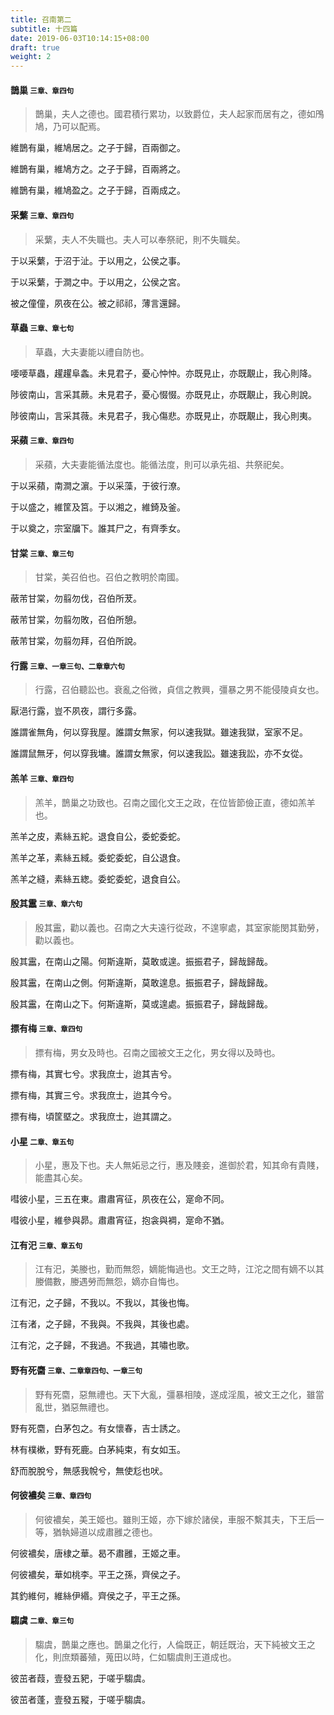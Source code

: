 ```yaml
---
title: 召南第二
subtitle: 十四篇
date: 2019-06-03T10:14:15+08:00
draft: true
weight: 2
---
```



<h4 id="2.1">鵲巢 <small>三章、章四句</small></h4>

<blockquote>
  <p>鵲巢，夫人之德也。國君積行累功，以致爵位，夫人起家而居有之，德如鳲鳩，乃可以配焉。</p>
</blockquote>

<p id="2.1.1">維鵲有巢，維鳩居之。之子于歸，百兩御之。</p>
<p id="2.1.2">維鵲有巢，維鳩方之。之子于歸，百兩將之。</p>
<p id="2.1.3">維鵲有巢，維鳩盈之。之子于歸，百兩成之。</p>

<h4 id="2.2">采蘩 <small>三章、章四句</small></h4>

<blockquote>
  <p>采蘩，夫人不失職也。夫人可以奉祭祀，則不失職矣。</p>
</blockquote>

<p id="2.2.1">于以采蘩，于沼于沚。于以用之，公侯之事。</p>
<p id="2.2.2">于以采蘩，于澗之中。于以用之，公侯之宮。</p>
<p id="2.2.3">被之僮僮，夙夜在公。被之祁祁，薄言還歸。</p>

<h4 id="2.3">草蟲 <small>三章、章七句</small></h4>

<blockquote>
  <p>草蟲，大夫妻能以禮自防也。</p>
</blockquote>

<p id="2.3.1">喓喓草蟲，趯趯阜螽。未見君子，憂心忡忡。亦既見止，亦既覯止，我心則降。</p>
<p id="2.3.2">陟彼南山，言采其蕨。未見君子，憂心惙惙。亦既見止，亦既覯止，我心則說。</p>
<p id="2.3.3">陟彼南山，言采其薇。未見君子，我心傷悲。亦既見止，亦既覯止，我心則夷。</p>

<h4 id="2.4">采蘋 <small>三章、章四句</small></h4>

<blockquote>
  <p>采蘋，大夫妻能循法度也。能循法度，則可以承先祖、共祭祀矣。</p>
</blockquote>

<p id="2.4.1">于以采蘋，南澗之濵。于以采藻，于彼行潦。</p>
<p id="2.4.2">于以盛之，維筐及筥。于以湘之，維錡及釜。</p>
<p id="2.4.3">于以奠之，宗室牖下。誰其尸之，有齊季女。</p>

<h4 id="2.5">甘棠 <small>三章、章三句</small></h4>

<blockquote>
  <p>甘棠，美召伯也。召伯之教明於南國。</p>
</blockquote>

<p id="2.5.1">蔽芾甘棠，勿翦勿伐，召伯所茇。</p>
<p id="2.5.2">蔽芾甘棠，勿翦勿敗，召伯所憩。</p>
<p id="2.5.3">蔽芾甘棠，勿翦勿拜，召伯所說。</p>

<h4 id="2.6">行露 <small>三章、一章三句、二章章六句</small></h4>

<blockquote>
  <p>行露，召伯聽訟也。衰亂之俗微，貞信之教興，彊暴之男不能侵陵貞女也。</p>
</blockquote>

<p id="2.6.1">厭浥行露，豈不夙夜，謂行多露。</p>
<p id="2.6.2">誰謂雀無角，何以穿我屋。誰謂女無家，何以速我獄。雖速我獄，室家不足。</p>
<p id="2.6.3">誰謂鼠無牙，何以穿我墉。誰謂女無家，何以速我訟。雖速我訟，亦不女從。</p>

<h4 id="2.7">羔羊 <small>三章、章四句</small></h4>

<blockquote>
  <p>羔羊，鵲巢之功致也。召南之國化文王之政，在位皆節儉正直，德如羔羊也。</p>
</blockquote>

<p id="2.7.1">羔羊之皮，素絲五紽。退食自公，委蛇委蛇。</p>
<p id="2.7.2">羔羊之革，素絲五緎。委蛇委蛇，自公退食。</p>
<p id="2.7.3">羔羊之縫，素絲五緫。委蛇委蛇，退食自公。</p>

<h4 id="2.8">殷其靁 <small>三章、章六句</small></h4>

<blockquote>
  <p>殷其靁，勸以義也。召南之大夫遠行從政，不遑寧處，其室家能閔其勤勞，勸以義也。</p>
</blockquote>

<p id="2.8.1">殷其靁，在南山之陽。何斯違斯，莫敢或遑。振振君子，歸哉歸哉。</p>
<p id="2.8.2">殷其靁，在南山之側。何斯違斯，莫敢遑息。振振君子，歸哉歸哉。</p>
<p id="2.8.3">殷其靁，在南山之下。何斯違斯，莫或遑處。振振君子，歸哉歸哉。</p>

<h4 id="2.9">摽有梅 <small>三章、章四句</small></h4>

<blockquote>
  <p>摽有梅，男女及時也。召南之國被文王之化，男女得以及時也。</p>
</blockquote>

<p id="2.9.1">摽有梅，其實七兮。求我庶士，迨其吉兮。</p>
<p id="2.9.2">摽有梅，其實三兮。求我庶士，迨其今兮。</p>
<p id="2.9.3">摽有梅，頃筐塈之。求我庶士，迨其謂之。</p>

<h4 id="2.10">小星 <small>二章、章五句</small></h4>

<blockquote>
  <p>小星，惠及下也。夫人無妬忌之行，惠及賤妾，進御於君，知其命有貴賤，能盡其心矣。</p>
</blockquote>

<p id="2.10.1">嘒彼小星，三五在東。肅肅宵征，夙夜在公，寔命不同。</p>
<p id="2.10.2">嘒彼小星，維參與昴。肅肅宵征，抱衾與裯，寔命不猶。</p>

<h4 id="2.11">江有汜 <small>三章、章五句</small></h4>

<blockquote>
  <p>江有汜，美媵也，勤而無怨，嫡能悔過也。文王之時，江沱之間有嫡不以其媵備數，媵遇勞而無怨，嫡亦自悔也。</p>
</blockquote>

<p id="2.11.1">江有汜，之子歸，不我以。不我以，其後也悔。</p>
<p id="2.11.2">江有渚，之子歸，不我與。不我與，其後也處。</p>
<p id="2.11.3">江有沱，之子歸，不我過。不我過，其嘯也歌。</p>

<h4 id="2.12">野有死麕 <small>三章、二章章四句、一章三句</small></h4>

<blockquote>
  <p>野有死麕，惡無禮也。天下大亂，彊暴相陵，遂成淫風，被文王之化，雖當亂世，猶惡無禮也。</p>
</blockquote>

<p id="2.12.1">野有死麕，白茅包之。有女懷春，吉士誘之。</p>
<p id="2.12.2">林有樸樕，野有死鹿。白茅純束，有女如玉。</p>
<p id="2.12.3">舒而脫脫兮，無感我帨兮，無使尨也吠。</p>

<h4 id="2.13">何彼襛矣 <small>三章、章四句</small></h4>

<blockquote>
  <p>何彼襛矣，美王姬也。雖則王姬，亦下嫁於諸侯，車服不繫其夫，下王后一等，猶執婦道以成肅雝之德也。</p>
</blockquote>

<p id="2.13.1">何彼襛矣，唐棣之華。曷不肅雝，王姬之車。</p>
<p id="2.13.2">何彼襛矣，華如桃李。平王之孫，齊侯之子。</p>
<p id="2.13.3">其釣維何，維絲伊緡。齊侯之子，平王之孫。</p>

<h4 id="2.14">騶虞 <small>二章、章三句</small></h4>

<blockquote>
  <p>騶虞，鵲巢之應也。鵲巢之化行，人倫既正，朝廷既治，天下純被文王之化，則庶類蕃殖，蒐田以時，仁如騶虞則王道成也。</p>
</blockquote>

<p id="2.14.1">彼茁者葭，壹發五豝，于嗟乎騶虞。</p>
<p id="2.14.2">彼茁者蓬，壹發五豵，于嗟乎騶虞。</p>
